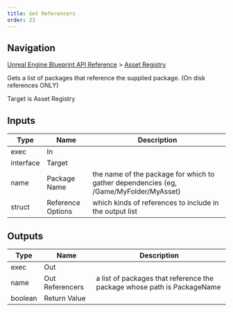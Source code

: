 ```yaml
---
title: Get Referencers
order: 23
---
```

## Navigation

[Unreal Engine Blueprint API Reference](https://dev.epicgames.com/documentation/en-us/unreal-engine/BlueprintAPI) > [Asset Registry](https://dev.epicgames.com/documentation/en-us/unreal-engine/BlueprintAPI/AssetRegistry)

Gets a list of packages that reference the supplied package. (On disk references ONLY)

Target is Asset Registry

## Inputs

| Type | Name | Description |
| --- | --- | --- |
| exec | In |  |
| interface | Target |  |
| name | Package Name | the name of the package for which to gather dependencies (eg, /Game/MyFolder/MyAsset) |
| struct | Reference Options | which kinds of references to include in the output list |

## Outputs

| Type | Name | Description |
| --- | --- | --- |
| exec | Out |  |
| name | Out Referencers | a list of packages that reference the package whose path is PackageName |
| boolean | Return Value |  |

